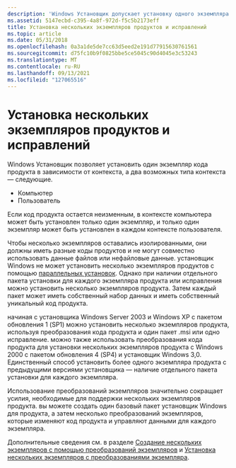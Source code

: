 ```yaml
---
description: 'Windows Установщик допускает установку одного экземпляра кода продукта для каждого контекста, и два возможных типа контекста: Мачинеусер если код продукта остается неизменным, то в контексте компьютера можно установить только один экземпляр, и только один экземпляр можно установить в каждом контексте пользователя. Чтобы несколько экземпляров оставались изолированными, они должны иметь разные коды продуктов и не могут совместно использовать данные файлов или нефайловые данные. установщик Windows не может установить несколько экземпляров продуктов с помощью параллельных установок. Однако при наличии отдельного пакета установки для каждого экземпляра продукта или исправления можно установить несколько экземпляров продукта. Затем каждый пакет может иметь собственный набор данных и иметь собственный уникальный код продукта. начиная с установщика Windows Server 2003 и Windows XP с пакетом обновления 1 (SP1) можно установить несколько экземпляров продукта, используя преобразования кода продукта и один пакет .msi или одно исправление. можно также использовать преобразования кода продукта для установки нескольких экземпляров продукта с Windows 2000 с пакетом обновления 4 (sp4) и установщик Windows&\# 160; 3,0. Единственный способ установить более одного экземпляра продукта с предыдущими версиями установщика — наличие отдельного пакета установки для каждого экземпляра. Использование преобразований экземпляров значительно сокращает усилия, необходимые для поддержки нескольких экземпляров продукта. вы можете создать один базовый пакет установщик Windows для продукта, а затем несколько преобразований экземпляров, которые изменяют код продукта и управляют данными для каждого экземпляра. Дополнительные сведения см. в разделе Создание нескольких экземпляров с помощью преобразований экземпляров и установка нескольких экземпляров с преобразованиями экземпляра.'
ms.assetid: 5147ecbd-c395-4a8f-972d-f5c5b2173eff
title: Установка нескольких экземпляров продуктов и исправлений
ms.topic: article
ms.date: 05/31/2018
ms.openlocfilehash: 0a3a1de5de7cc63d5eed2e191d77915630761561
ms.sourcegitcommit: d75fc10b9f0825bbe5ce5045c90d4045e3c53243
ms.translationtype: MT
ms.contentlocale: ru-RU
ms.lasthandoff: 09/13/2021
ms.locfileid: "127065516"
---
```

# <a name="installing-multiple-instances-of-products-and-patches"></a>Установка нескольких экземпляров продуктов и исправлений

Windows Установщик позволяет установить один экземпляр кода продукта в зависимости от контекста, а два возможных типа контекста — следующие.

-   Компьютер
-   Пользователь

Если код продукта остается неизменным, в контексте компьютера может быть установлен только один экземпляр, и только один экземпляр может быть установлен в каждом контексте пользователя.

Чтобы несколько экземпляров оставались изолированными, они должны иметь разные коды продуктов и не могут совместно использовать данные файлов или нефайловые данные. установщик Windows не может установить несколько экземпляров продуктов с помощью [параллельных установок](concurrent-installations.md). Однако при наличии отдельного пакета установки для каждого экземпляра продукта или исправления можно установить несколько экземпляров продукта. Затем каждый пакет может иметь собственный набор данных и иметь собственный уникальный код продукта.

начиная с установщика Windows Server 2003 и Windows XP с пакетом обновления 1 (SP1) можно установить несколько экземпляров продукта, используя преобразования кода продукта и один пакет .msi или одно исправление. можно также использовать преобразования кода продукта для установки нескольких экземпляров продукта с Windows 2000 с пакетом обновления 4 (SP4) и установщик Windows 3,0. Единственный способ установить более одного экземпляра продукта с предыдущими версиями установщика — наличие отдельного пакета установки для каждого экземпляра.

Использование преобразований экземпляров значительно сокращает усилия, необходимые для поддержки нескольких экземпляров продукта. вы можете создать один базовый пакет установщик Windows для продукта, а затем несколько преобразований экземпляров, которые изменяют код продукта и управляют данными для каждого экземпляра.

Дополнительные сведения см. в разделе [Создание нескольких экземпляров с помощью преобразований экземпляров](authoring-multiple-instances-with-instance-transforms.md) и [Установка нескольких экземпляров с преобразованиями экземпляра](installing-multiple-instances-with-instance-transforms.md).

 

 



